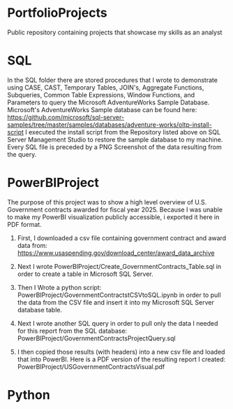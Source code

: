 # PortfolioProjects
Public repository containing projects that showcase my skills as an analyst

# SQL 
In the SQL folder there are stored procedures that I wrote to demonstrate using CASE, CAST, Temporary Tables, JOIN's,  Aggregate Functions, Subqueries, Common Table Expressions, Window Functions, and Parameters to query the Microsoft AdventureWorks Sample Database. Microsoft's AdventureWorks Sample database can be found here: https://github.com/microsoft/sql-server-samples/tree/master/samples/databases/adventure-works/oltp-install-script
I executed the install script from the Repository listed above on SQL Server Management Studio to restore the sample database
to my machine. Every SQL file is preceded by a PNG Screenshot of the data resulting from the query.

# PowerBIProject
The purpose of this project was to show a high level overview of U.S. Government contracts awarded for fiscal year 2025. 
Because I was unable to make my PowerBI visualization publicly accessible, i exported it here in PDF format.

1. First, I downloaded a csv file containing government contract and award data from: https://www.usaspending.gov/download_center/award_data_archive

2. Next I wrote PowerBIProject/Create_GovernmentContracts_Table.sql in order to create a table in Microsoft SQL Server.

3. Then I Wrote a python script: PowerBIProject/GovernmentContractstCSVtoSQL.ipynb in order to pull the data from the CSV file and insert it into my Microsoft SQL Server database table.

4. Next I wrote another SQL query in order to pull only the data I needed for this report from the SQL database:
PowerBIProject/GovernmentContractsProjectQuery.sql

5. I then copied those results (with headers) into a new csv file and loaded that into PowerBI.
Here is a PDF version of the resulting report I created:
PowerBIProject/USGovernmentContractsVisual.pdf



# Python




